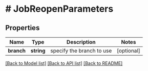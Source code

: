 # # JobReopenParameters

## Properties

Name | Type | Description | Notes
------------ | ------------- | ------------- | -------------
**branch** | **string** | specify the branch to use | [optional] 

[[Back to Model list]](../../README.md#documentation-for-models) [[Back to API list]](../../README.md#documentation-for-api-endpoints) [[Back to README]](../../README.md)


